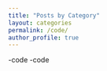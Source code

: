 ```yaml
---
title: "Posts by Category"
layout: categories
permalink: /code/
author_profile: true
---
```

-code
-code
